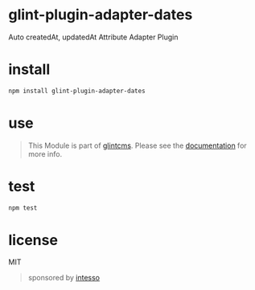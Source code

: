 # glint-plugin-adapter-dates


Auto createdAt, updatedAt Attribute Adapter Plugin


# install

```bash
npm install glint-plugin-adapter-dates
```

# use

> This Module is part of [glintcms](http://glintcms.com/).
> Please see the [documentation](https://github.com/glintcms/glintcms) for more info.


# test

```bash
npm test
```

# license

MIT

> sponsored by [intesso](http://intesso.com)
